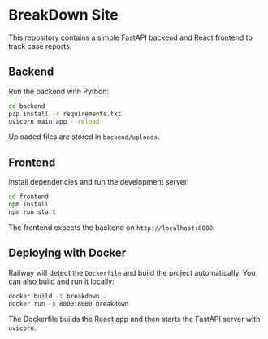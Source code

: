 # BreakDown Site

This repository contains a simple FastAPI backend and React frontend to track case reports.

## Backend

Run the backend with Python:

```bash
cd backend
pip install -r requirements.txt
uvicorn main:app --reload
```

Uploaded files are stored in `backend/uploads`.

## Frontend

Install dependencies and run the development server:

```bash
cd frontend
npm install
npm run start
```

The frontend expects the backend on `http://localhost:8000`.

## Deploying with Docker

Railway will detect the `Dockerfile` and build the project automatically. You
can also build and run it locally:

```bash
docker build -t breakdown .
docker run -p 8000:8000 breakdown
```

The Dockerfile builds the React app and then starts the FastAPI server with
`uvicorn`.
